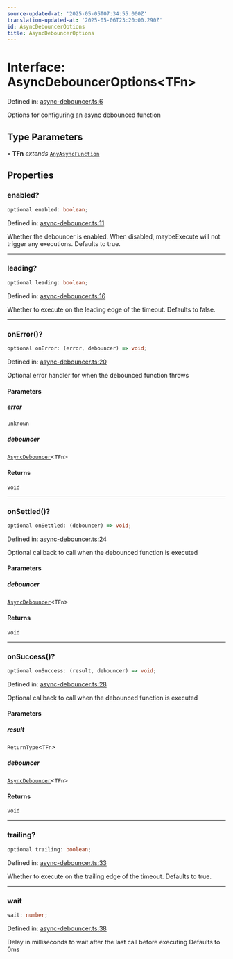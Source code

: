 ```yaml
---
source-updated-at: '2025-05-05T07:34:55.000Z'
translation-updated-at: '2025-05-06T23:20:00.290Z'
id: AsyncDebouncerOptions
title: AsyncDebouncerOptions
---
```


<!-- DO NOT EDIT: this page is autogenerated from the type comments -->

# Interface: AsyncDebouncerOptions\<TFn\>

Defined in: [async-debouncer.ts:6](https://github.com/TanStack/pacer/blob/main/packages/pacer/src/async-debouncer.ts#L6)

Options for configuring an async debounced function

## Type Parameters

• **TFn** *extends* [`AnyAsyncFunction`](../type-aliases/anyasyncfunction.md)

## Properties

### enabled?

```ts
optional enabled: boolean;
```

Defined in: [async-debouncer.ts:11](https://github.com/TanStack/pacer/blob/main/packages/pacer/src/async-debouncer.ts#L11)

Whether the debouncer is enabled. When disabled, maybeExecute will not trigger any executions.
Defaults to true.

***

### leading?

```ts
optional leading: boolean;
```

Defined in: [async-debouncer.ts:16](https://github.com/TanStack/pacer/blob/main/packages/pacer/src/async-debouncer.ts#L16)

Whether to execute on the leading edge of the timeout.
Defaults to false.

***

### onError()?

```ts
optional onError: (error, debouncer) => void;
```

Defined in: [async-debouncer.ts:20](https://github.com/TanStack/pacer/blob/main/packages/pacer/src/async-debouncer.ts#L20)

Optional error handler for when the debounced function throws

#### Parameters

##### error

`unknown`

##### debouncer

[`AsyncDebouncer`](../classes/asyncdebouncer.md)\<`TFn`\>

#### Returns

`void`

***

### onSettled()?

```ts
optional onSettled: (debouncer) => void;
```

Defined in: [async-debouncer.ts:24](https://github.com/TanStack/pacer/blob/main/packages/pacer/src/async-debouncer.ts#L24)

Optional callback to call when the debounced function is executed

#### Parameters

##### debouncer

[`AsyncDebouncer`](../classes/asyncdebouncer.md)\<`TFn`\>

#### Returns

`void`

***

### onSuccess()?

```ts
optional onSuccess: (result, debouncer) => void;
```

Defined in: [async-debouncer.ts:28](https://github.com/TanStack/pacer/blob/main/packages/pacer/src/async-debouncer.ts#L28)

Optional callback to call when the debounced function is executed

#### Parameters

##### result

`ReturnType`\<`TFn`\>

##### debouncer

[`AsyncDebouncer`](../classes/asyncdebouncer.md)\<`TFn`\>

#### Returns

`void`

***

### trailing?

```ts
optional trailing: boolean;
```

Defined in: [async-debouncer.ts:33](https://github.com/TanStack/pacer/blob/main/packages/pacer/src/async-debouncer.ts#L33)

Whether to execute on the trailing edge of the timeout.
Defaults to true.

***

### wait

```ts
wait: number;
```

Defined in: [async-debouncer.ts:38](https://github.com/TanStack/pacer/blob/main/packages/pacer/src/async-debouncer.ts#L38)

Delay in milliseconds to wait after the last call before executing
Defaults to 0ms

